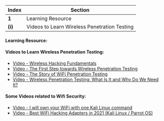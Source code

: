 Index | Section
---   | ---
**1** | Learning Resource
**(i)** | Videos to Learn Wireless Penetration Testing


#### Learning Resource:

#### Videos to Learn Wireless Penetration Testing:

  * [Video - Wireless Hacking Fundamentals](https://www.youtube.com/watch?v=ZXLhlHkxGJc&ab_channel=RedTeamVillage)
  * [Video - The First Step towards Wireless Penetration Testing](https://www.youtube.com/watch?v=v4ph5_qR5dY&ab_channel=TechnoScience)
  * [Video - The Story of WiFi Penetration Testing](https://www.youtube.com/watch?v=KilTqYifucg&ab_channel=Seytonic)
  * [Video - Wireless Penetration Testing: What Is It and Why Do We Need It?](https://www.youtube.com/watch?v=nGIGuekpAlY&ab_channel=Cyphere-SecuringYourCyberSphere)


#### Some Videos related to Wifi Security:

  * [Video - I will own your WiFi with one Kali Linux command](https://www.youtube.com/watch?v=TDVM-BUChpY&ab_channel=DavidBombal)
  * [Video - Best WiFi Hacking Adapters in 2021 (Kali Linux / Parrot OS)](https://www.youtube.com/watch?v=5MOsY3VNLK8&ab_channel=DavidBombal)

